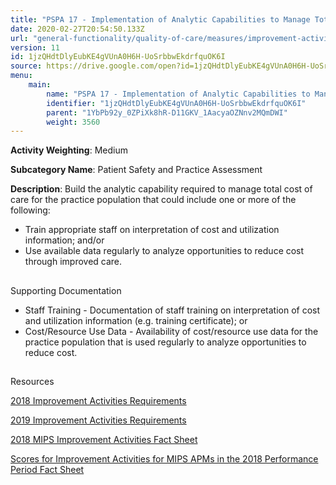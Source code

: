 ```yaml
---
title: "PSPA 17 - Implementation of Analytic Capabilities to Manage Total Cost of Care for Practice Population"
date: 2020-02-27T20:54:50.133Z
url: "general-functionality/quality-of-care/measures/improvement-activities-measures/2018-improvement-acti_21.html"
version: 11
id: 1jzQHdtDlyEubKE4gVUnA0H6H-UoSrbbwEkdrfquOK6I
source: https://drive.google.com/open?id=1jzQHdtDlyEubKE4gVUnA0H6H-UoSrbbwEkdrfquOK6I
menu:
    main:
        name: "PSPA 17 - Implementation of Analytic Capabilities to Manage Total Cost of Care for Practice Population"
        identifier: "1jzQHdtDlyEubKE4gVUnA0H6H-UoSrbbwEkdrfquOK6I"
        parent: "1YbPb92y_0ZPiXk8hR-D11GKV_1AacyaOZNnv2MQmDWI"
        weight: 3560
---
```









**Activity Weighting**: Medium

**Subcategory Name**: Patient Safety and Practice Assessment

**Description**: Build the analytic capability required to manage total cost of care for the practice population that could include one or more of the following:

* Train appropriate staff on interpretation of cost and utilization information; and/or
* Use available data regularly to analyze opportunities to reduce cost through improved care.







## 

Supporting Documentation

* Staff Training - Documentation of staff training on interpretation of cost and utilization information (e.g. training certificate); or 
* Cost/Resource Use Data - Availability of cost/resource use data for the practice population that is used regularly to analyze opportunities to reduce cost.







## 

Resources

[2018 Improvement Activities Requirements](https://qpp.cms.gov/mips/improvement-activities?py=2018)

[2019 Improvement Activities Requirements](https://qpp.cms.gov/mips/improvement-activities?py=2019)

[2018 MIPS Improvement Activities Fact Sheet](https://qpp.cms.gov/resource/2018%20MIPS%20Improvement%20Activities%20Fact%20Sheet)

[Scores for Improvement Activities for MIPS APMs in the 2018 Performance Period Fact Sheet](https://qpp.cms.gov/resource/2018%20MIPS%20APMs%20improvement%20Activities%20scores%20fact%20sheet)

